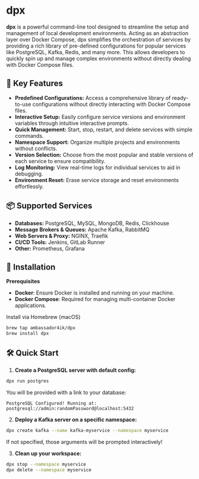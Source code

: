 # dpx

**dpx** is a powerful command-line tool designed to streamline the setup and management of local development environments. Acting as an abstraction layer over Docker Compose, dpx simplifies the orchestration of services by providing a rich library of pre-defined configurations for popular services like PostgreSQL, Kafka, Redis, and many more. This allows developers to quickly spin up and manage complex environments without directly dealing with Docker Compose files.

## 🚀 Key Features
- **Predefined Configurations:** Access a comprehensive library of ready-to-use configurations without directly interacting with Docker Compose files. 
- **Interactive Setup:** Easily configure service versions and environment variables through intuitive interactive prompts.
- **Quick Management:** Start, stop, restart, and delete services with simple commands.
- **Namespace Support:** Organize multiple projects and environments without conflicts.
- **Version Selection:** Choose from the most popular and stable versions of each service to ensure compatibility.
- **Log Monitoring:** View real-time logs for individual services to aid in debugging.
- **Environment Reset:** Erase service storage and reset environments effortlessly.

## 📦 Supported Services
- **Databases:** PostgreSQL, MySQL, MongoDB, Redis, Clickhouse
- **Message Brokers & Queues:** Apache Kafka, RabbitMQ
- **Web Servers & Proxy:** NGINX, Traefik
- **CI/CD Tools:** Jenkins, GitLab Runner
- **Other:** Prometheus, Grafana

## 🔧 Installation
**Prerequisites**
- **Docker**: Ensure Docker is installed and running on your machine.
- **Docker Compose**: Required for managing multi-container Docker applications.

Install via Homebrew (macOS)
```bash
brew tap ambassador4ik/dpx
brew install dpx
```

## 🛠 Quick Start
1. **Create a PostgreSQL server with default config:**
```bash
dpx run postgres
```
You will be provided with a link to your database:
```
PostgreSQL Configured! Running at:
postgresql://admin:randomPassword@localhost:5432
```

2. **Deploy a Kafka server on a specific namespace:**
```bash
dpx create kafka --name kafka-myservice --namespace myservice
```
If not specified, those arguments will be prompted interactively!

3. **Clean up your workspace:**
```bash
dpx stop --namespace myservice
dpx delete --namespace myservice
```

